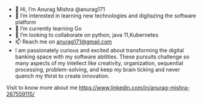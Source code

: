- 👋 Hi, I’m Anurag Mishra @anurag171
- 👀 I’m interested in learning new technologies and digitazing the software platform
- 🌱 I’m currently learning Go
- 💞️ I’m looking to collaborate on python, java 11,Kubernetes
- 📫 Reach me on anurag171@gmail.com
- I am passionately curious and excited about transforming the digital banking space with my software abilities. These pursuits challenge so many aspects of my intellect like creativity, organization, sequential processing, problem-solving, and keep my brain ticking and never quench my thirst to create innovation.

Visit to know more about me https://www.linkedin.com/in/anurag-mishra-267559115/

<!---
anurag171/anurag171 is a ✨ special ✨ repository because its `README.md` (this file) appears on your GitHub profile.
You can click the Preview link to take a look at your changes.
--->
